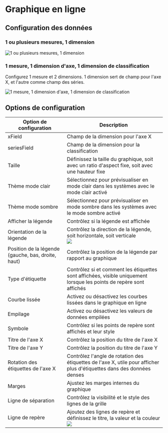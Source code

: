 # Graphique en ligne

## Configuration des données

### 1 ou plusieurs mesures, 1 dimension

![1 ou plusieurs mesures, 1 dimension](https://static-docs.nocobase.com/202410091022965.png)

### 1 mesure, 1 dimension d'axe, 1 dimension de classification

Configurez 1 mesure et 2 dimensions. 1 dimension sert de champ pour l'axe X, et l'autre comme champ des séries.

![1 mesure, 1 dimension d'axe, 1 dimension de classification](https://static-docs.nocobase.com/202410091029410.png)

## Options de configuration

| Option de configuration     | Description                                                                                   |
| --------------------------- | --------------------------------------------------------------------------------------------- |
| xField                      | Champ de la dimension pour l'axe X                                                            |
| seriesField                 | Champ de la dimension pour la classification                                                  |
| Taille                      | Définissez la taille du graphique, soit avec un ratio d'aspect fixe, soit avec une hauteur fixe |
| Thème mode clair            | Sélectionnez pour prévisualiser en mode clair dans les systèmes avec le mode clair activé      |
| Thème mode sombre           | Sélectionnez pour prévisualiser en mode sombre dans les systèmes avec le mode sombre activé    |
| Afficher la légende         | Contrôlez si la légende est affichée                                                          |
| Orientation de la légende   | Contrôlez la direction de la légende, soit horizontale, soit verticale<br />![](https://static-docs.nocobase.com/202410091050074.png) |
| Position de la légende (gauche, bas, droite, haut) | Contrôlez la position de la légende par rapport au graphique |
| Type d'étiquette            | Contrôlez si et comment les étiquettes sont affichées, visible uniquement lorsque les points de repère sont affichés |
| Courbe lissée               | Activez ou désactivez les courbes lissées dans le graphique en ligne                          |
| Empilage                    | Activez ou désactivez les valeurs de données empilées                                          |
| Symbole                     | Contrôlez si les points de repère sont affichés et leur style                                 |
| Titre de l'axe X            | Contrôlez la position du titre de l'axe X                                                     |
| Titre de l'axe Y            | Contrôlez la position du titre de l'axe Y                                                     |
| Rotation des étiquettes de l'axe X | Contrôlez l'angle de rotation des étiquettes de l'axe X, utile pour afficher plus d'étiquettes dans des données denses |
| Marges                      | Ajustez les marges internes du graphique                                                      |
| Ligne de séparation         | Contrôlez la visibilité et le style des lignes de la grille                                   |
| Ligne de repère             | Ajoutez des lignes de repère et définissez le titre, la valeur et la couleur<br />![](https://static-docs.nocobase.com/202410091051511.png) |
